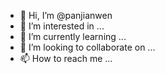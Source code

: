 - 👋 Hi, I’m @panjianwen
- 👀 I’m interested in ...
- 🌱 I’m currently learning ...
- 💞️ I’m looking to collaborate on ...
- 📫 How to reach me ...

<!---
panjianwen/panjianwen is a ✨ special ✨ repository because its `README.md` (this file) appears on your GitHub profile.
You can click the Preview link to take a look at your changes.
--->
